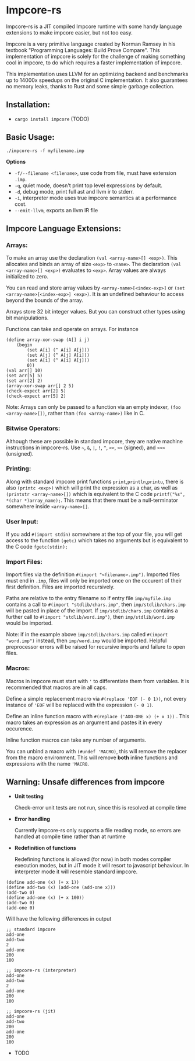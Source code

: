 # Impcore-rs 
Impcore-rs is a JIT compiled Impcore runtime with some handy language extensions to make impcore easier, but not too easy.

Impcore is a very primitive language created by Norman Ramsey in his textbook "Programming Languages: Build Prove Compare".
This implementation of impcore is solely for the challenge of making something cool in impcore, to do which requires a faster implementation of impcore.

This implementation uses LLVM for an optimizing backend and benchmarks up to 14000x speedups on the original C implementation. It also guarantees no memory leaks, thanks to Rust and some simple garbage collection.

## Installation: 
  - `cargo install impcore` (TODO)

## Basic Usage:
`./impcore-rs -f myfilename.imp`

**Options**

  - `-f/--filename <filename>`, use code from file, must have extension `.imp`. 
  - `-q`, quiet mode, doesn't print top level expressions by default. 
  - `-d`, debug mode, print full ast and llvm ir to stderr. 
  - `-i`, interpreter mode uses true impcore semantics at a performance cost. 
  - `--emit-llvm`, exports an llvm IR file 

## Impcore Language Extensions:
### Arrays:
To make an array use the declaration `(val <array-name>[] <exp>)`.
This allocates and binds an array of size `<exp>` to 
`<name>`. The declaration `(val <array-name>[] <exp>)` evaluates to `<exp>`. Array values are always initialized to zero.

    
You can read and store array values by `<array-name>[<index-exp>]` or `(set <array-name>[<index-exp>] <exp>)`.
It is an undefined behaviour to access beyond the bounds of the array.

Arrays store 32 bit integer values. But you can construct other types using bit manipulations.

Functions can take and operate on arrays. For instance

```
(define array-xor-swap (A[] i j)
    (begin 
        (set A[i] (^ A[i] A[j]))
        (set A[j] (^ A[j] A[i]))
        (set A[i] (^ A[i] A[j]))
        0))
(val arr[] 10)
(set arr[5] 5)
(set arr[2] 2)
(array-xor-swap arr[] 2 5)
(check-expect arr[2] 5)
(check-expect arr[5] 2)
```
Note: Arrays can only be passed to a function via an empty indexer, `(foo <array-name>[])`, rather than `(foo <array-name>)` like in C.

### Bitwise Operators:
Although these are possible in standard impcore, they are native machine instructions in impcore-rs. Use `~`, `&`, `|`, `!`, `^`, `<<`, `>>` (signed), and `>>>` (unsigned).

### Printing:
Along with standard impcore print functions `print`,`println`,`printu`, there is also `(printc <exp>)` which will print the expression as a char, as well as `(printstr <array-name>[])` which is equivalent to the C code `printf("%s", *(char *)array_name);`. This means that there must be a null-terminator somewhere inside `<array-name>[]`.

### User Input:
If you add `#(import stdin)` somewhere at the top of your file, you will get access 
to the function `(getc)` which takes no arguments but is equivalent to the C code `fgetc(stdin);`

### Import Files:
Import files via the definition `#(import "<filename>.imp")`. Imported files must end in `.imp`, files will only be imported once on the occurent of their first definition. Files are imported recursively.

Paths are relative to the entry filename so if entry file
`imp/myfile.imp` contains a call to `#(import "stdlib/chars.imp"`, then `imp/stdlib/chars.imp` will be pasted in place of the import. If `imp/stdlib/chars.imp` contains a further call to `#(import "stdlib/word.imp")`, then `imp/stdlib/word.imp` would be imported. 

Note: if in the example above `imp/stdlib/chars.imp` called `#(import "word.imp")` instead, then `imp/word.imp` would be imported. Helpful preprocessor errors will be raised for recursive imports and failure to open files.

### Macros:
Macros in impcore must start with `'` to differentiate them from variables. It is recommended that macros are in all caps.

Define a simple replacement macro via
`#(replace 'EOF (- 0 1))`, not every instance of `'EOF` will be replaced with the expression `(- 0 1)`.

Define an inline function macro with
`#(replace ('ADD-ONE x) (+ x 1))` . This macro takes an expression as an argument and pastes it in every occurence.

Inline function macros can take any number of arguments. 

You can unbind a macro with 
`(#undef 'MACRO)`, this will remove the replacer from the macro environment. This will remove **both** inline functions and expressions with the name `'MACRO`.
 

## Warning: Unsafe differences from impcore
- **Unit testing**

  Check-error unit tests are not run, since this is resolved at compile time

- **Error handling**

  Currently impcore-rs only supports a file reading mode, so errors are 
  handled at compile time rather than at runtime  

- **Redefinition of functions**

  Redefining functions is allowed (for now) in both modes compiler execution modes, 
  but in JIT mode it will resort to javascript behaviour. In interpreter mode it will resemble standard impcore. 
  
```
(define add-one (x) (+ x 1))
(define add-two (x) (add-one (add-one x)))
(add-two 0)
(define add-one (x) (+ x 100))
(add-two 0)
(add-one 0)
```

  Will have the following differences in output
  
```
;; standard impcore 
add-one
add-two
2
add-one
200
100

;; impcore-rs (interpreter)
add-one
add-two
2
add-one
200
100

;; impcore-rs (jit)
add-one
add-two
200
add-one
200
100
```

- TODO

